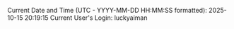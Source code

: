 Current Date and Time (UTC - YYYY-MM-DD HH:MM:SS formatted): 2025-10-15 20:19:15
Current User's Login: luckyaiman
